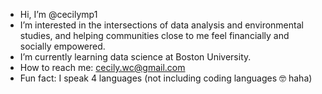 -  Hi, I’m @cecilymp1
- I’m interested in the intersections of data analysis and environmental studies, and helping communities close to me feel financially and socially empowered. 
- I’m currently learning data science at Boston University. 
- How to reach me: cecily.wc@gmail.com
- Fun fact: I speak 4 languages (not including coding languages 🤓 haha)

<!---
cecilymp1/cecilymp1 is a ✨ special ✨ repository because its `README.md` (this file) appears on your GitHub profile.
You can click the Preview link to take a look at your changes.
--->
